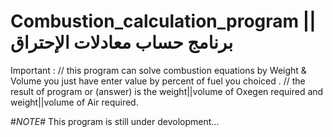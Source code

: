 # Combustion_calculation_program || برنامج حساب معادلات الإحتراق

Important :
// this program can solve combustion equations by Weight & Volume you just have enter value by percent of fuel you choiced .
// the result of program or (answer) is the weight||volume of Oxegen required and weight||volume of Air required.

#_NOTE_#
This program is still under devolopment...
